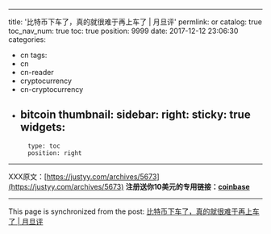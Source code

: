 
---
title: '比特币下车了，真的就很难于再上车了 | 月旦评'
permlink: or
catalog: true
toc_nav_num: true
toc: true
position: 9999
date: 2017-12-12 23:06:30
categories:
- cn
tags:
- cn
- cn-reader
- cryptocurrency
- cn-cryptocurrency
- bitcoin
thumbnail: 
sidebar:
    right:
        sticky: true
widgets:
    -
        type: toc
        position: right
---


XXX原文：[https://justyy.com/archives/5673](https://justyy.com/archives/5673)
**注册送你10美元的专用链接：[coinbase](https://justyy.com/out/coinbase)**

- - -

This page is synchronized from the post: [比特币下车了，真的就很难于再上车了 | 月旦评](https://steemit.com/@justyy/or)
